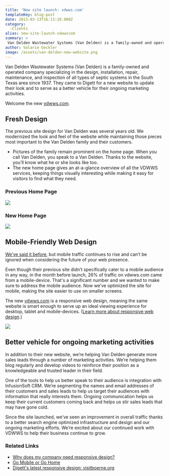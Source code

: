 ```yaml
---
title: 'New site launch: vdwws.com'
templateKey: blog-post
date: 2013-03-13T16:13:20.000Z
category: 
  -Clients
alias: new-site-launch-vdwwscom
summary: > 
 Van Delden Wastewater Systems (Van Delden) is a family-owned and operated company specializing in the design, installation, repair, maintenance, and inspection of all types of septic systems in the South Texas area since 1937. They came to Digett for a new website to update their look and to serve as a better vehicle for their ongoing marketing activities.
author: Valarie Geckler
image: /assets/van-delden-new-website.png
---
```


Van Delden Wastewater Systems (Van Delden) is a family-owned and operated company specializing in the design, installation, repair, maintenance, and inspection of all types of septic systems in the South Texas area since 1937. They came to Digett for a new website to update their look and to serve as a better vehicle for their ongoing marketing activities.

Welcome the new [vdwws.com](http://www.vdwws.com/).

Fresh Design
------------

The previous site design for Van Delden was several years old. We modernized the look and feel of the website while maintaining those pieces most important to the Van Delden family and their customers.

*   Pictures of the family remain prominent on the home page. When you call Van Delden, you speak to a Van Delden. Thanks to the website, you’ll know what he or she looks like too.
*   The new home page gives an at-a-glance overview of all the VDWWS services, keeping things visually interesting while making it easy for visitors to find what they need.

### Previous Home Page

![](/sites/default/files/van-delden-old-homepage.png)

### New Home Page

![](/sites/default/files/vandelden-new-homepage_0.png)

Mobile-Friendly Web Design
--------------------------

[We’ve said it before](/insights/why-your-company-needs-mobile-website), but mobile traffic continues to rise and can’t be ignored when considering the future of your web presence.

Even though their previous site didn’t specifically cater to a mobile audience in any way, in the month before launch, 26% of traffic on vdwws.com came from a mobile-device. That's a significant number and we wanted to make sure to address the mobile audience. Now we’ve optimized the site for mobile, making the site easier to use on smaller screens.

The new [vdwws.com](http://www.vdwws.com/) is a responsive web design, meaning the same website is smart enough to serve up an ideal viewing experience for desktop, tablet and mobile-devices. ([Learn more about responsive web design](/insights/why-should-my-company-consider-responsive-design-my-mobile-website).)

![](/sites/default/files/vandelden-responsive-web-design.png)

Better vehicle for ongoing marketing activities
-----------------------------------------------

In addition to their new website, we’re helping Van Delden generate more sales leads through a number of marketing activities. We’re helping them blog regularly and develop videos to reinforce their position as a knowledgeable and trusted leader in their field.

One of the tools to help us better speak to their audience is integration with InfusionSoft CRM. We’re segmenting the names and email addresses of their customers and sales leads to help us target their audiences with information that really interests them. Ongoing communication helps us keep their current customers coming back and helps us stir sales leads that may have gone cold.

Since the site launched, we’ve seen an improvement in overall traffic thanks to a better search engine optimized infrastructure and design and our ongoing marketing efforts. We’re excited about our continued work with VDWWS to help their business continue to grow.

### Related Links

*   [Why does my company need responsive design?](/insights/why-should-my-company-consider-responsive-design-my-mobile-website)
*   [Go Mobile or Go Home](/insights/go-mobile-or-go-home)
*   [Digett's latest responsive design: visitboerne.org](/insights/new-site-launch-introducing-visitboerneorg)